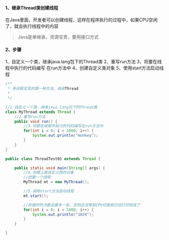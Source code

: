 #### 1、继承Thread类创建线程
在Java里面，开发者可以创建线程，这样在程序执行的过程中，如果CPU空闲了，就会执行线程中的内容

>Java是单继承，资源宝贵，要用接口方式

#### 2、步骤
1、自定义一个类，继承java.lang包下的Thread类
2、重写run方法
3、将要在线程中执行的代码编写 在run方法中
4、创建自定义类对象
5、使用start方法启动线程

```java
/**
 * 多线程实现的第一种方法，继承Thread 
 *
 */

//1.自定义一个类，继承java.lang包下的Thread类
class MyThread extends Thread {
    //2.重写run方法
    public void run() {        
        //3.将要在线程中执行的代码编写在run方法中
        for(int i = 0; i < 1000; i++) {        
            System.out.println("monkey");
        }
    }
}

public class ThreadTest01 extends Thread {

    public static void main(String[] args) {
        //4.创建上面自定义类的对象
        //创建一个线程
        MyThread mt = new MyThread();        

        //5.调用start方法启动线程
        mt.start();                            

        //将循环的次数设置多一些，否则还没等到CPU切换就已经打印完成了
        for(int i = 0; i < 1000; i++) {
            System.out.println("1024");
        }
    }

}
```

